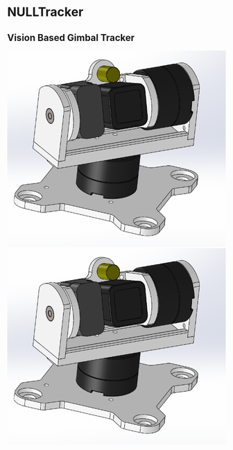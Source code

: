 # NULLTracker

## Vision Based Gimbal Tracker

![NULLGimbal 1](https://github.com/nulluser/NullGimbal/blob/master/Images/Gimbal1.png "NULLGimbal 1")
![NULLGimbal 2](https://github.com/nulluser/NullGimbal/blob/master/Images/Gimbal1.png "NULLGimbal 2")

